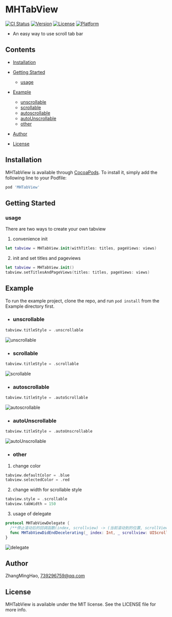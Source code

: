 # MHTabView

[![CI Status](https://img.shields.io/travis/ZhangMingHao/MHTabView.svg?style=flat)](https://travis-ci.org/ZhangMingHao/MHTabView)
[![Version](https://img.shields.io/cocoapods/v/MHTabView.svg?style=flat)](https://cocoapods.org/pods/MHTabView)
[![License](https://img.shields.io/cocoapods/l/MHTabView.svg?style=flat)](https://github.com/feaskters/MHTabView/blob/master/LICENSE)
[![Platform](https://img.shields.io/cocoapods/p/MHTabView.svg?style=flat)](https://cocoapods.org/pods/MHTabView)

- An easy way to use scroll tab bar

## Contents

- [Installation](#Installation)

- [Getting Started](#Getting-Started)
  + [usage](#usage)

- [Example](#Example)
  + [unscrollable](#unscrollable)
  + [scrollable](#scrollable)
  + [autoscrollable](#autoscrollable)
  + [autoUnscrollable](#autoUnscrollable)
  + [other](#other)
- [Author](#Author)
- [License](#License)

## Installation

MHTabView is available through [CocoaPods](https://cocoapods.org). To install
it, simply add the following line to your Podfile:

```ruby
pod 'MHTabView'
```

## Getting Started

### usage

There are two ways to create your own tabview

 1. convenience init
 ```swift
 let tabview = MHTabView.init(withTitles: titles, pageViews: views)
 ```
 
 2. init and set titles and pageviews
 ```swift
 let tabview = MHTabView.init()
 tabview.setTitlesAndPageViews(titles: titles, pageViews: views)
 ```

## Example

To run the example project, clone the repo, and run `pod install` from the Example directory first.

 - ### unscrollable

```swift
tabview.titleStyle = .unscrollable
```

![unscrollable](https://s1.ax1x.com/2020/04/27/JfgVNn.gif)

 - ### scrollable

```swift
tabview.titleStyle = .scrollable
```

![scrollable](https://s1.ax1x.com/2020/04/27/JfgfKS.gif)

 - ### autoscrollable

```swift
tabview.titleStyle = .autoScrollable
```

![autoscrollable](https://s1.ax1x.com/2020/04/27/JfgZhq.gif)

 - ### autoUnscrollable

```swift
tabview.titleStyle = .autoUnscrollable
```

![autoUnscrollable](https://s1.ax1x.com/2020/04/27/Jfg1HJ.gif)

 - ### other
 
  1. change color
  ```swift
  tabview.defaultColor = .blue
  tabview.selectedColor = .red
  ```
  
  2. change width for scrollable style
  ```swift
  tabview.style = .scrollable
  tabview.tabWidth = 150
  ```
  
  3. usage of delegate
  
  ```swift
  protocol MHTabViewDelegate {
    /**停止滚动后的回调函数(index, scrollview) -> (当前滚动到的位置, scrollView属性 )*/
    func MHTabViewDidEndDecelerating(_ index: Int, _ scrollview: UIScrollView)
  }
  ```

  ![delegate](https://s1.ax1x.com/2020/04/27/JfgEAs.gif)

## Author

ZhangMingHao, 739296759@qq.com

## License

MHTabView is available under the MIT license. See the LICENSE file for more info.
